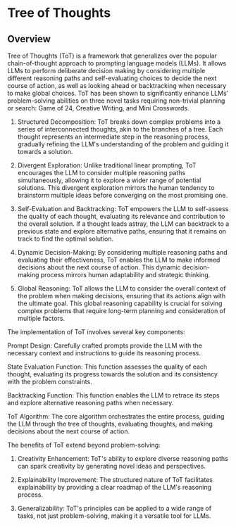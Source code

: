 # Tree of Thoughts

## Overview

Tree of Thoughts (ToT) is a framework that generalizes over the popular chain-of-thought approach to prompting language models (LLMs). It allows LLMs to perform deliberate decision making by considering multiple different reasoning paths and self-evaluating choices to decide the next course of action, as well as looking ahead or backtracking when necessary to make global choices. ToT has been shown to significantly enhance LLMs' problem-solving abilities on three novel tasks requiring non-trivial planning or search: Game of 24, Creative Writing, and Mini Crosswords.

1. Structured Decomposition: ToT breaks down complex problems into a series of interconnected thoughts, akin to the branches of a tree. Each thought represents an intermediate step in the reasoning process, gradually refining the LLM's understanding of the problem and guiding it towards a solution.

2. Divergent Exploration: Unlike traditional linear prompting, ToT encourages the LLM to consider multiple reasoning paths simultaneously, allowing it to explore a wider range of potential solutions. This divergent exploration mirrors the human tendency to brainstorm multiple ideas before converging on the most promising one.

3. Self-Evaluation and Backtracking: ToT empowers the LLM to self-assess the quality of each thought, evaluating its relevance and contribution to the overall solution. If a thought leads astray, the LLM can backtrack to a previous state and explore alternative paths, ensuring that it remains on track to find the optimal solution.

3. Dynamic Decision-Making: By considering multiple reasoning paths and evaluating their effectiveness, ToT enables the LLM to make informed decisions about the next course of action. This dynamic decision-making process mirrors human adaptability and strategic thinking.

4. Global Reasoning: ToT allows the LLM to consider the overall context of the problem when making decisions, ensuring that its actions align with the ultimate goal. This global reasoning capability is crucial for solving complex problems that require long-term planning and consideration of multiple factors.

The implementation of ToT involves several key components:

Prompt Design: Carefully crafted prompts provide the LLM with the necessary context and instructions to guide its reasoning process.

State Evaluation Function: This function assesses the quality of each thought, evaluating its progress towards the solution and its consistency with the problem constraints.

Backtracking Function: This function enables the LLM to retrace its steps and explore alternative reasoning paths when necessary.

ToT Algorithm: The core algorithm orchestrates the entire process, guiding the LLM through the tree of thoughts, evaluating thoughts, and making decisions about the next course of action.

The benefits of ToT extend beyond problem-solving:

1. Creativity Enhancement: ToT's ability to explore diverse reasoning paths can spark creativity by generating novel ideas and perspectives.

2. Explainability Improvement: The structured nature of ToT facilitates explainability by providing a clear roadmap of the LLM's reasoning process.

3. Generalizability: ToT's principles can be applied to a wide range of tasks, not just problem-solving, making it a versatile tool for LLMs.